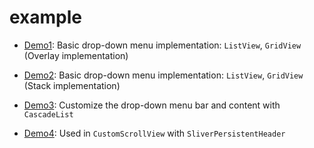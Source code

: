# example

* [Demo1](https://github.com/windows7lake/ll_dropdown_menu/blob/main/example/lib/drop_down_demo1.dart):
  Basic drop-down menu implementation: `ListView`, `GridView` (Overlay implementation)

* [Demo2](https://github.com/windows7lake/ll_dropdown_menu/blob/main/example/lib/drop_down_demo2.dart):
  Basic drop-down menu implementation: `ListView`, `GridView` (Stack implementation)

* [Demo3](https://github.com/windows7lake/ll_dropdown_menu/blob/main/example/lib/drop_down_demo3.dart):
  Customize the drop-down menu bar and content with `CascadeList`

* [Demo4](https://github.com/windows7lake/ll_dropdown_menu/blob/main/example/lib/drop_down_demo4.dart):
  Used in `CustomScrollView` with `SliverPersistentHeader`
